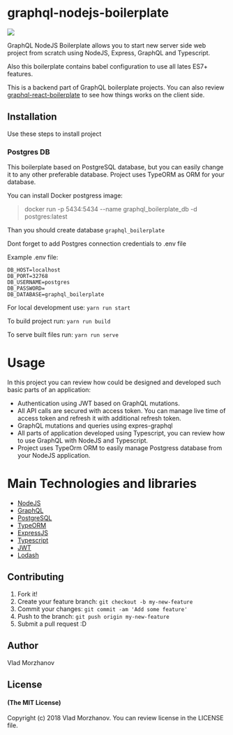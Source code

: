 # graphql-nodejs-boilerplate

<img src="https://i.imgur.com/B7x0zvj.png"/>

GraphQL NodeJS Boilerplate allows you to start new server side web project from scratch using NodeJS, Express, GraphQL and Typescript.

Also this boilerplate contains babel configuration to use all lates ES7+ features.

This is a backend part of GraphQL boilerplate projects. You can also review <a href="https://github.com/VladMorzhanov/graphql-react-boilerplate">graphql-react-boilerplate</a> to see how things works on the client side.

## Installation

Use these steps to install project

### Postgres DB

This boilerplate based on PostgreSQL database, but you can easily change it to any other preferable database. Project uses TypeORM as ORM for your database.

You can install Docker postgress image:

> docker run -p 5434:5434 --name graphql_boilerplate_db -d postgres:latest

Than you should create database `graphql_boilerplate`

Dont forget to add Postgres connection credentials to .env file

Example .env file:

```
DB_HOST=localhost
DB_PORT=32768
DB_USERNAME=postgres
DB_PASSWORD=
DB_DATABASE=graphql_boilerplate
```

For local development use: `yarn run start`

To build project run: `yarn run build`

To serve built files run: `yarn run serve`

# Usage

In this project you can review how could be designed and developed such basic parts of an application:

- Authentication using JWT based on GraphQL mutations.
- All API calls are secured with access token. You can manage live time of access token and refresh it with additional refresh token.
- GraphQL mutations and queries using expres-graphql
- All parts of application developed using Typescript, you can review how to use GraphQL with NodeJS and Typescript.
- Project uses TypeOrm ORM to easily manage Postgress database from your NodeJS application.

# Main Technologies and libraries

- <a href="https://nodejs.org/en/">NodeJS</a>
- <a href="https://graphql.org/">GraphQL</a>
- <a href="https://www.postgresql.org/">PostgreSQL</a>
- <a href="https://github.com/typeorm/typeorm">TypeORM</a>
- <a href="https://expressjs.com/">ExpressJS</a>
- <a href="https://www.typescriptlang.org/">Typescript</a>
- <a href="https://jwt.io/">JWT</a>
- <a href="https://lodash.com/">Lodash</a>

## Contributing

1.  Fork it!
2.  Create your feature branch: `git checkout -b my-new-feature`
3.  Commit your changes: `git commit -am 'Add some feature'`
4.  Push to the branch: `git push origin my-new-feature`
5.  Submit a pull request :D

## Author

Vlad Morzhanov

## License

#### (The MIT License)

Copyright (c) 2018 Vlad Morzhanov.
You can review license in the LICENSE file.
